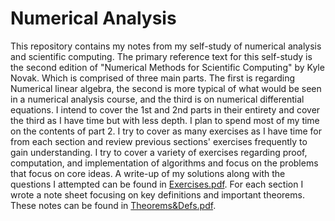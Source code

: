 # Numerical Analysis
This repository contains my notes from my self-study of numerical analysis and scientific computing. The primary reference text for this self-study is the second edition of "Numerical Methods for Scientific Computing" by Kyle Novak. 
Which is comprised of three main parts. The first is regarding Numerical linear algebra, the second is more typical of what would be seen in a numerical analysis course, and the third is on numerical differential equations. 
I intend to cover the 1st and 2nd parts in their entirety and cover the third as I have time but with less depth. I plan to spend most of my time on the contents of part 2. I try to cover as many exercises as I have time for from each section and 
review previous sections' exercises frequently to gain understanding. I try to cover a variety of exercises regarding proof, computation, and implementation of algorithms and focus on the problems that focus on core ideas. A write-up of my solutions 
along with the questions I attempted can be found in [Exercises.pdf](https://github.com/Ca1eb3/NumericalAnalysis/blob/main/NumericalMethodsPart1/Exercises/Exercises.pdf). For each section I wrote a note sheet focusing on key definitions and important theorems.
These notes can be found in [Theorems&Defs.pdf](https://github.com/Ca1eb3/NumericalAnalysis/blob/main/NumericalMethodsPart1/Theorems%26Defs.pdf).

